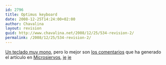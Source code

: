 ```yaml
---
id: 2796
title: Optimus keyboard
date: 2008-12-25T14:24:00+02:00
author: Chavalina
layout: revision
guid: http://www.chavalina.net/2008/12/25/534-revision-2/
permalink: /2008/12/25/534-revision-2/
---
```

<a href="http://www.artlebedev.com/portfolio/optimus/" target="_blank">Un teclado muy mono</a>, pero lo mejor son <a href="http://www.microsiervos.com/archivo/gadgets/impresionante-teclado.html#12894" target="_blank">los comentarios</a> que ha generado el art&iacute;culo en <a href="http://www.microsiervos.com/archivo/gadgets/impresionante-teclado.html" target="_blank">Microsiervos</a>, <a href="http://www.microsiervos.com/archivo/gadgets/impresionante-teclado.html#13072" target="_blank">je</a> <a href="http://www.microsiervos.com/archivo/gadgets/impresionante-teclado.html#13101" target="_blank">je</a>